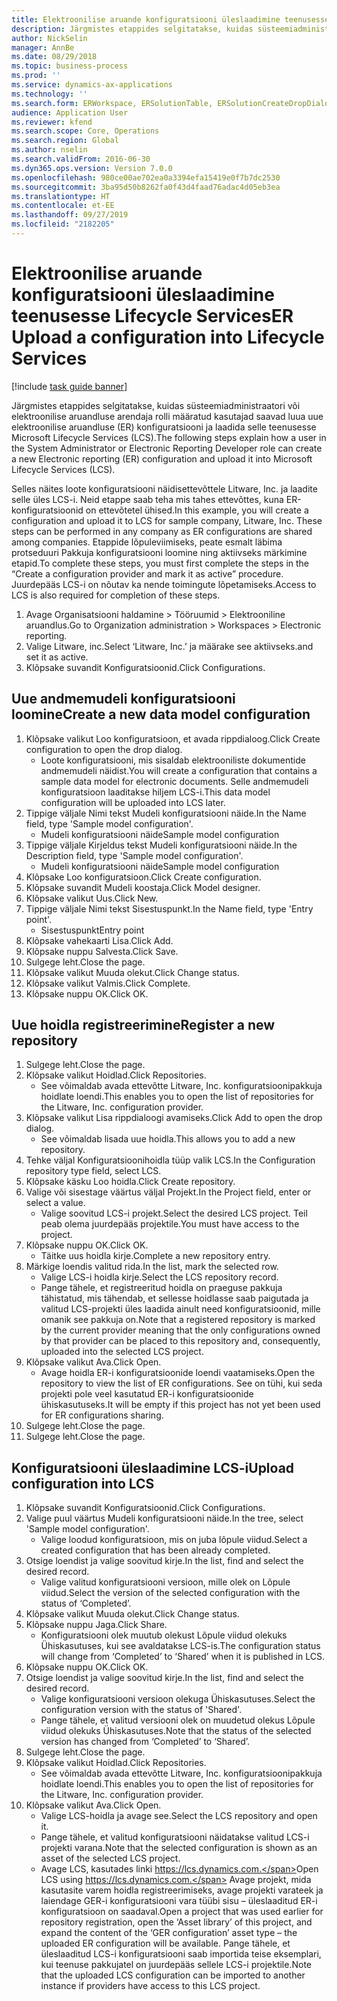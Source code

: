 ```yaml
---
title: Elektroonilise aruande konfiguratsiooni üleslaadimine teenusesse Lifecycle Services
description: Järgmistes etappides selgitatakse, kuidas süsteemiadministraatori või elektroonilise aruandluse arendaja rolli määratud kasutajad saavad luua uue elektroonilise aruandluse (ER) konfiguratsiooni ja laadida selle teenusesse Microsoft Lifecycle Services (LCS).
author: NickSelin
manager: AnnBe
ms.date: 08/29/2018
ms.topic: business-process
ms.prod: ''
ms.service: dynamics-ax-applications
ms.technology: ''
ms.search.form: ERWorkspace, ERSolutionTable, ERSolutionCreateDropDialog, ERDataModelDesigner, ERDataModelContentsItemCreationDialog, ERSolutionRepositoryTable, ERSolutionRepositoryCreateDropDialog, ERSolutionImport
audience: Application User
ms.reviewer: kfend
ms.search.scope: Core, Operations
ms.search.region: Global
ms.author: nselin
ms.search.validFrom: 2016-06-30
ms.dyn365.ops.version: Version 7.0.0
ms.openlocfilehash: 980ce00ae702ea0a3394efa15419e0f7b7dc2530
ms.sourcegitcommit: 3ba95d50b8262fa0f43d4faad76adac4d05eb3ea
ms.translationtype: HT
ms.contentlocale: et-EE
ms.lasthandoff: 09/27/2019
ms.locfileid: "2182205"
---
```

# <a name="er-upload-a-configuration-into-lifecycle-services"></a><span data-ttu-id="1f3d5-103">Elektroonilise aruande konfiguratsiooni üleslaadimine teenusesse Lifecycle Services</span><span class="sxs-lookup"><span data-stu-id="1f3d5-103">ER Upload a configuration into Lifecycle Services</span></span>

[!include [task guide banner](../../includes/task-guide-banner.md)]

<span data-ttu-id="1f3d5-104">Järgmistes etappides selgitatakse, kuidas süsteemiadministraatori või elektroonilise aruandluse arendaja rolli määratud kasutajad saavad luua uue elektroonilise aruandluse (ER) konfiguratsiooni ja laadida selle teenusesse Microsoft Lifecycle Services (LCS).</span><span class="sxs-lookup"><span data-stu-id="1f3d5-104">The following steps explain how a user in the System Administrator or Electronic Reporting Developer role can create a new Electronic reporting (ER) configuration and upload it into Microsoft Lifecycle Services (LCS).</span></span>

<span data-ttu-id="1f3d5-105">Selles näites loote konfiguratsiooni näidisettevõttele Litware, Inc. ja laadite selle üles LCS-i. Neid etappe saab teha mis tahes ettevõttes, kuna ER-konfiguratsioonid on ettevõtetel ühised.</span><span class="sxs-lookup"><span data-stu-id="1f3d5-105">In this example, you will create a configuration and upload it to LCS for sample company, Litware, Inc. These steps can be performed in any company as ER configurations are shared among companies.</span></span> <span data-ttu-id="1f3d5-106">Etappide lõpuleviimiseks, peate esmalt läbima protseduuri Pakkuja konfiguratsiooni loomine ning aktiivseks märkimine etapid.</span><span class="sxs-lookup"><span data-stu-id="1f3d5-106">To complete these steps, you must first complete the steps in the “Create a configuration provider and mark it as active” procedure.</span></span> <span data-ttu-id="1f3d5-107">Juurdepääs LCS-i on nõutav ka nende toimingute lõpetamiseks.</span><span class="sxs-lookup"><span data-stu-id="1f3d5-107">Access to LCS is also required for completion of these steps.</span></span>

1. <span data-ttu-id="1f3d5-108">Avage Organisatsiooni haldamine > Tööruumid > Elektrooniline aruandlus.</span><span class="sxs-lookup"><span data-stu-id="1f3d5-108">Go to Organization administration > Workspaces > Electronic reporting.</span></span>
2. <span data-ttu-id="1f3d5-109">Valige Litware, inc.</span><span class="sxs-lookup"><span data-stu-id="1f3d5-109">Select ‘Litware, Inc.’</span></span> <span data-ttu-id="1f3d5-110">ja määrake see aktiivseks.</span><span class="sxs-lookup"><span data-stu-id="1f3d5-110">and set it as active.</span></span>
3. <span data-ttu-id="1f3d5-111">Klõpsake suvandit Konfiguratsioonid.</span><span class="sxs-lookup"><span data-stu-id="1f3d5-111">Click Configurations.</span></span>

## <a name="create-a-new-data-model-configuration"></a><span data-ttu-id="1f3d5-112">Uue andmemudeli konfiguratsiooni loomine</span><span class="sxs-lookup"><span data-stu-id="1f3d5-112">Create a new data model configuration</span></span>
1. <span data-ttu-id="1f3d5-113">Klõpsake valikut Loo konfiguratsioon, et avada rippdialoog.</span><span class="sxs-lookup"><span data-stu-id="1f3d5-113">Click Create configuration to open the drop dialog.</span></span>
    * <span data-ttu-id="1f3d5-114">Loote konfiguratsiooni, mis sisaldab elektrooniliste dokumentide andmemudeli näidist.</span><span class="sxs-lookup"><span data-stu-id="1f3d5-114">You will create a configuration that contains a sample data model for electronic documents.</span></span> <span data-ttu-id="1f3d5-115">Selle andmemudeli konfiguratsioon laaditakse hiljem LCS-i.</span><span class="sxs-lookup"><span data-stu-id="1f3d5-115">This data model configuration will be uploaded into LCS later.</span></span>  
2. <span data-ttu-id="1f3d5-116">Tippige väljale Nimi tekst Mudeli konfiguratsiooni näide.</span><span class="sxs-lookup"><span data-stu-id="1f3d5-116">In the Name field, type 'Sample model configuration'.</span></span>
    * <span data-ttu-id="1f3d5-117">Mudeli konfiguratsiooni näide</span><span class="sxs-lookup"><span data-stu-id="1f3d5-117">Sample model configuration</span></span>  
3. <span data-ttu-id="1f3d5-118">Tippige väljale Kirjeldus tekst Mudeli konfiguratsiooni näide.</span><span class="sxs-lookup"><span data-stu-id="1f3d5-118">In the Description field, type 'Sample model configuration'.</span></span>
    * <span data-ttu-id="1f3d5-119">Mudeli konfiguratsiooni näide</span><span class="sxs-lookup"><span data-stu-id="1f3d5-119">Sample model configuration</span></span>  
4. <span data-ttu-id="1f3d5-120">Klõpsake Loo konfiguratsioon.</span><span class="sxs-lookup"><span data-stu-id="1f3d5-120">Click Create configuration.</span></span>
5. <span data-ttu-id="1f3d5-121">Klõpsake suvandit Mudeli koostaja.</span><span class="sxs-lookup"><span data-stu-id="1f3d5-121">Click Model designer.</span></span>
6. <span data-ttu-id="1f3d5-122">Klõpsake valikut Uus.</span><span class="sxs-lookup"><span data-stu-id="1f3d5-122">Click New.</span></span>
7. <span data-ttu-id="1f3d5-123">Tippige väljale Nimi tekst Sisestuspunkt.</span><span class="sxs-lookup"><span data-stu-id="1f3d5-123">In the Name field, type 'Entry point'.</span></span>
    * <span data-ttu-id="1f3d5-124">Sisestuspunkt</span><span class="sxs-lookup"><span data-stu-id="1f3d5-124">Entry point</span></span>  
8. <span data-ttu-id="1f3d5-125">Klõpsake vahekaarti Lisa.</span><span class="sxs-lookup"><span data-stu-id="1f3d5-125">Click Add.</span></span>
9. <span data-ttu-id="1f3d5-126">Klõpsake nuppu Salvesta.</span><span class="sxs-lookup"><span data-stu-id="1f3d5-126">Click Save.</span></span>
10. <span data-ttu-id="1f3d5-127">Sulgege leht.</span><span class="sxs-lookup"><span data-stu-id="1f3d5-127">Close the page.</span></span>
11. <span data-ttu-id="1f3d5-128">Klõpsake valikut Muuda olekut.</span><span class="sxs-lookup"><span data-stu-id="1f3d5-128">Click Change status.</span></span>
12. <span data-ttu-id="1f3d5-129">Klõpsake valikut Valmis.</span><span class="sxs-lookup"><span data-stu-id="1f3d5-129">Click Complete.</span></span>
13. <span data-ttu-id="1f3d5-130">Klõpsake nuppu OK.</span><span class="sxs-lookup"><span data-stu-id="1f3d5-130">Click OK.</span></span>

## <a name="register-a-new--repository"></a><span data-ttu-id="1f3d5-131">Uue hoidla registreerimine</span><span class="sxs-lookup"><span data-stu-id="1f3d5-131">Register a new  repository</span></span>
1. <span data-ttu-id="1f3d5-132">Sulgege leht.</span><span class="sxs-lookup"><span data-stu-id="1f3d5-132">Close the page.</span></span>
2. <span data-ttu-id="1f3d5-133">Klõpsake valikut Hoidlad.</span><span class="sxs-lookup"><span data-stu-id="1f3d5-133">Click Repositories.</span></span>
    * <span data-ttu-id="1f3d5-134">See võimaldab avada ettevõtte Litware, Inc. konfiguratsioonipakkuja hoidlate loendi.</span><span class="sxs-lookup"><span data-stu-id="1f3d5-134">This enables you to open the list of repositories for the Litware, Inc. configuration provider.</span></span>  
3. <span data-ttu-id="1f3d5-135">Klõpsake valikut Lisa rippdialoogi avamiseks.</span><span class="sxs-lookup"><span data-stu-id="1f3d5-135">Click Add to open the drop dialog.</span></span>
    * <span data-ttu-id="1f3d5-136">See võimaldab lisada uue hoidla.</span><span class="sxs-lookup"><span data-stu-id="1f3d5-136">This allows you to add a new repository.</span></span>  
4. <span data-ttu-id="1f3d5-137">Tehke väljal Konfiguratsioonihoidla tüüp valik LCS.</span><span class="sxs-lookup"><span data-stu-id="1f3d5-137">In the Configuration repository type field, select LCS.</span></span>
5. <span data-ttu-id="1f3d5-138">Klõpsake käsku Loo hoidla.</span><span class="sxs-lookup"><span data-stu-id="1f3d5-138">Click Create repository.</span></span>
6. <span data-ttu-id="1f3d5-139">Valige või sisestage väärtus väljal Projekt.</span><span class="sxs-lookup"><span data-stu-id="1f3d5-139">In the Project field, enter or select a value.</span></span>
    * <span data-ttu-id="1f3d5-140">Valige soovitud LCS-i projekt.</span><span class="sxs-lookup"><span data-stu-id="1f3d5-140">Select the desired LCS project.</span></span> <span data-ttu-id="1f3d5-141">Teil peab olema juurdepääs projektile.</span><span class="sxs-lookup"><span data-stu-id="1f3d5-141">You must have access to the project.</span></span>  
7. <span data-ttu-id="1f3d5-142">Klõpsake nuppu OK.</span><span class="sxs-lookup"><span data-stu-id="1f3d5-142">Click OK.</span></span>
    * <span data-ttu-id="1f3d5-143">Täitke uus hoidla kirje.</span><span class="sxs-lookup"><span data-stu-id="1f3d5-143">Complete a new repository entry.</span></span>  
8. <span data-ttu-id="1f3d5-144">Märkige loendis valitud rida.</span><span class="sxs-lookup"><span data-stu-id="1f3d5-144">In the list, mark the selected row.</span></span>
    * <span data-ttu-id="1f3d5-145">Valige LCS-i hoidla kirje.</span><span class="sxs-lookup"><span data-stu-id="1f3d5-145">Select the LCS repository record.</span></span>  
    * <span data-ttu-id="1f3d5-146">Pange tähele, et registreeritud hoidla on praeguse pakkuja tähistatud, mis tähendab, et sellesse hoidlasse saab paigutada ja valitud LCS-projekti üles laadida ainult need konfiguratsioonid, mille omanik see pakkuja on.</span><span class="sxs-lookup"><span data-stu-id="1f3d5-146">Note that a registered repository is marked by the current provider meaning that the only configurations owned by that provider can be placed to this repository and, consequently, uploaded into the selected LCS project.</span></span>  
9. <span data-ttu-id="1f3d5-147">Klõpsake valikut Ava.</span><span class="sxs-lookup"><span data-stu-id="1f3d5-147">Click Open.</span></span>
    * <span data-ttu-id="1f3d5-148">Avage hoidla ER-i konfiguratsioonide loendi vaatamiseks.</span><span class="sxs-lookup"><span data-stu-id="1f3d5-148">Open the repository to view the list of ER configurations.</span></span> <span data-ttu-id="1f3d5-149">See on tühi, kui seda projekti pole veel kasutatud ER-i konfiguratsioonide ühiskasutuseks.</span><span class="sxs-lookup"><span data-stu-id="1f3d5-149">It will be empty if this project has not yet been used for ER configurations sharing.</span></span>  
10. <span data-ttu-id="1f3d5-150">Sulgege leht.</span><span class="sxs-lookup"><span data-stu-id="1f3d5-150">Close the page.</span></span>
11. <span data-ttu-id="1f3d5-151">Sulgege leht.</span><span class="sxs-lookup"><span data-stu-id="1f3d5-151">Close the page.</span></span>

## <a name="upload-configuration-into-lcs"></a><span data-ttu-id="1f3d5-152">Konfiguratsiooni üleslaadimine LCS-i</span><span class="sxs-lookup"><span data-stu-id="1f3d5-152">Upload configuration into LCS</span></span>
1. <span data-ttu-id="1f3d5-153">Klõpsake suvandit Konfiguratsioonid.</span><span class="sxs-lookup"><span data-stu-id="1f3d5-153">Click Configurations.</span></span>
2. <span data-ttu-id="1f3d5-154">Valige puul väärtus Mudeli konfiguratsiooni näide.</span><span class="sxs-lookup"><span data-stu-id="1f3d5-154">In the tree, select 'Sample model configuration'.</span></span>
    * <span data-ttu-id="1f3d5-155">Valige loodud konfiguratsioon, mis on juba lõpule viidud.</span><span class="sxs-lookup"><span data-stu-id="1f3d5-155">Select a created configuration that has been already completed.</span></span>  
3. <span data-ttu-id="1f3d5-156">Otsige loendist ja valige soovitud kirje.</span><span class="sxs-lookup"><span data-stu-id="1f3d5-156">In the list, find and select the desired record.</span></span>
    * <span data-ttu-id="1f3d5-157">Valige valitud konfiguratsiooni versioon, mille olek on Lõpule viidud.</span><span class="sxs-lookup"><span data-stu-id="1f3d5-157">Select the version of the selected configuration with the status of ‘Completed’.</span></span>  
4. <span data-ttu-id="1f3d5-158">Klõpsake valikut Muuda olekut.</span><span class="sxs-lookup"><span data-stu-id="1f3d5-158">Click Change status.</span></span>
5. <span data-ttu-id="1f3d5-159">Klõpsake nuppu Jaga.</span><span class="sxs-lookup"><span data-stu-id="1f3d5-159">Click Share.</span></span>
    * <span data-ttu-id="1f3d5-160">Konfiguratsiooni olek muutub olekust Lõpule viidud olekuks Ühiskasutuses, kui see avaldatakse LCS-is.</span><span class="sxs-lookup"><span data-stu-id="1f3d5-160">The configuration status will change from ‘Completed’ to ‘Shared’ when it is published in LCS.</span></span>  
6. <span data-ttu-id="1f3d5-161">Klõpsake nuppu OK.</span><span class="sxs-lookup"><span data-stu-id="1f3d5-161">Click OK.</span></span>
7. <span data-ttu-id="1f3d5-162">Otsige loendist ja valige soovitud kirje.</span><span class="sxs-lookup"><span data-stu-id="1f3d5-162">In the list, find and select the desired record.</span></span>
    * <span data-ttu-id="1f3d5-163">Valige konfiguratsiooni versioon olekuga Ühiskasutuses.</span><span class="sxs-lookup"><span data-stu-id="1f3d5-163">Select the configuration version with the status of 'Shared'.</span></span>  
    * <span data-ttu-id="1f3d5-164">Pange tähele, et valitud versiooni olek on muudetud olekus Lõpule viidud olekuks Ühiskasutuses.</span><span class="sxs-lookup"><span data-stu-id="1f3d5-164">Note that the status of the selected version has changed from ‘Completed’ to ‘Shared’.</span></span>  
8. <span data-ttu-id="1f3d5-165">Sulgege leht.</span><span class="sxs-lookup"><span data-stu-id="1f3d5-165">Close the page.</span></span>
9. <span data-ttu-id="1f3d5-166">Klõpsake valikut Hoidlad.</span><span class="sxs-lookup"><span data-stu-id="1f3d5-166">Click Repositories.</span></span>
    * <span data-ttu-id="1f3d5-167">See võimaldab avada ettevõtte Litware, Inc. konfiguratsioonipakkuja hoidlate loendi.</span><span class="sxs-lookup"><span data-stu-id="1f3d5-167">This enables you to open the list of repositories for the Litware, Inc. configuration provider.</span></span>  
10. <span data-ttu-id="1f3d5-168">Klõpsake valikut Ava.</span><span class="sxs-lookup"><span data-stu-id="1f3d5-168">Click Open.</span></span>
    * <span data-ttu-id="1f3d5-169">Valige LCS-hoidla ja avage see.</span><span class="sxs-lookup"><span data-stu-id="1f3d5-169">Select the LCS repository and open it.</span></span>  
    * <span data-ttu-id="1f3d5-170">Pange tähele, et valitud konfiguratsiooni näidatakse valitud LCS-i projekti varana.</span><span class="sxs-lookup"><span data-stu-id="1f3d5-170">Note that the selected configuration is shown as an asset of the selected LCS project.</span></span>  
    * <span data-ttu-id="1f3d5-171">Avage LCS, kasutades linki https://lcs.dynamics.com.</span><span class="sxs-lookup"><span data-stu-id="1f3d5-171">Open LCS using https://lcs.dynamics.com.</span></span> <span data-ttu-id="1f3d5-172">Avage projekt, mida kasutasite varem hoidla registreerimiseks, avage projekti varateek ja laiendage GER-i konfiguratsiooni vara tüübi sisu – üleslaaditud ER-i konfiguratsioon on saadaval.</span><span class="sxs-lookup"><span data-stu-id="1f3d5-172">Open a project that was used earlier for repository registration, open the ‘Asset library’ of this project, and expand the content of the ‘GER configuration’ asset type – the uploaded ER configuration will be available.</span></span> <span data-ttu-id="1f3d5-173">Pange tähele, et üleslaaditud LCS-i konfiguratsiooni saab importida teise eksemplari, kui teenuse pakkujatel on juurdepääs sellele LCS-i projektile.</span><span class="sxs-lookup"><span data-stu-id="1f3d5-173">Note that the uploaded LCS configuration can be imported to another instance if providers have access to this LCS project.</span></span>  

